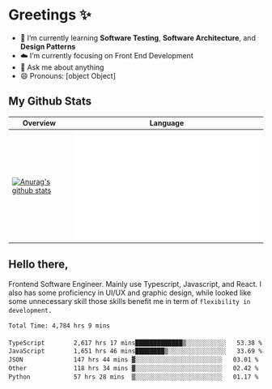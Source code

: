 # Greetings ✨

- 🌱 I’m currently learning **Software Testing**, **Software Architecture**, and **Design Patterns**
- ☁️ I’m currently focusing on Front End Development
- 💬 Ask me about anything
- 😄 Pronouns: [object Object]

## My Github Stats

| Overview | Language |
| --- | --- |
|[![Anurag's github stats](https://github-readme-stats.vercel.app/api?username=abui-am&count_private=true)](https://github.com/anuraghazra/github-readme-stats)|![Language](https://raw.githubusercontent.com/abui-am/stats/c6455f656dfce7acd3951e5ec5b25d72af0b2ee3/generated/languages.svg)|

## Hello there, 
Frontend Software Engineer. 
Mainly use Typescript, Javascript, and React. I also has some proficiency in UI/UX and graphic design, while looked like some unnecessary skill those skills benefit me in term of `flexibility in development.`


<!--START_SECTION:waka-->

```txt
Total Time: 4,784 hrs 9 mins

TypeScript        2,617 hrs 17 mins█████████████▒░░░░░░░░░░░   53.38 %
JavaScript        1,651 hrs 46 mins████████▒░░░░░░░░░░░░░░░░   33.69 %
JSON              147 hrs 44 mins ▓░░░░░░░░░░░░░░░░░░░░░░░░   03.01 %
Other             118 hrs 34 mins ▓░░░░░░░░░░░░░░░░░░░░░░░░   02.42 %
Python            57 hrs 28 mins  ▒░░░░░░░░░░░░░░░░░░░░░░░░   01.17 %
```

<!--END_SECTION:waka-->
